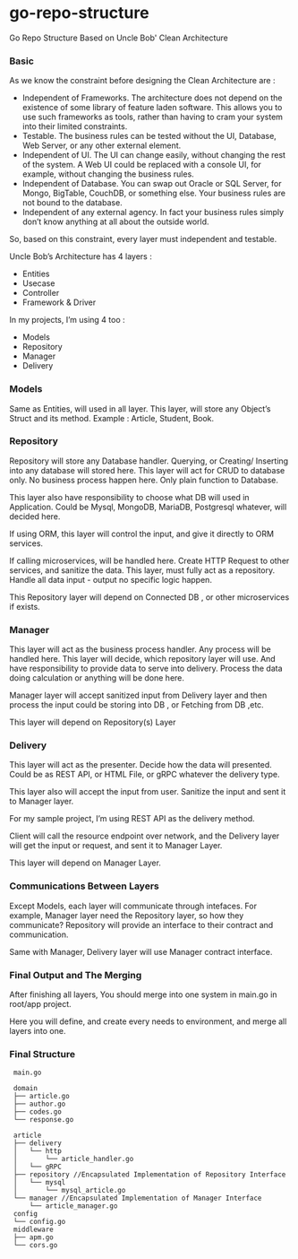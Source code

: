 # go-repo-structure
Go Repo Structure Based on Uncle Bob' Clean Architecture

### Basic
As we know the constraint before designing the Clean Architecture are :
- Independent of Frameworks. The architecture does not depend on the existence of some library of feature laden software. This allows you to use such frameworks as tools, rather than having to cram your system into their limited constraints.
- Testable. The business rules can be tested without the UI, Database, Web Server, or any other external element.
- Independent of UI. The UI can change easily, without changing the rest of the system. A Web UI could be replaced with a console UI, for example, without changing the business rules.
- Independent of Database. You can swap out Oracle or SQL Server, for Mongo, BigTable, CouchDB, or something else. Your business rules are not bound to the database.
- Independent of any external agency. In fact your business rules simply don’t know anything at all about the outside world.

So, based on this constraint, every layer must independent and testable.

Uncle Bob’s Architecture has 4 layers :
- Entities
- Usecase
- Controller
- Framework & Driver

In my projects, I’m using 4 too :
- Models
- Repository
- Manager
- Delivery

### Models
Same as Entities, will used in all layer. This layer, will store any Object’s Struct and its method. Example : Article, Student, Book.

### Repository
Repository will store any Database handler. Querying, or Creating/ Inserting into any database will stored here. This layer will act for CRUD to database only. No business process happen here. Only plain function to Database.

This layer also have responsibility to choose what DB will used in Application. Could be Mysql, MongoDB, MariaDB, Postgresql whatever, will decided here.

If using ORM, this layer will control the input, and give it directly to ORM services.

If calling microservices, will be handled here. Create HTTP Request to other services, and sanitize the data. This layer, must fully act as a repository. Handle all data input - output no specific logic happen.

This Repository layer will depend on Connected DB , or other microservices if exists.

### Manager
This layer will act as the business process handler. Any process will be handled here. This layer will decide, which repository layer will use. And have responsibility to provide data to serve into delivery. Process the data doing calculation or anything will be done here.

Manager layer will accept sanitized input from Delivery layer and then process the input could be storing into DB , or Fetching from DB ,etc.

This layer will depend on Repository(s) Layer

### Delivery
This layer will act as the presenter. Decide how the data will presented. Could be as REST API, or HTML File, or gRPC whatever the delivery type.

This layer also will accept the input from user. Sanitize the input and sent it to Manager layer.

For my sample project, I’m using REST API as the delivery method.

Client will call the resource endpoint over network, and the Delivery layer will get the input or request, and sent it to Manager Layer.

This layer will depend on Manager Layer.

### Communications Between Layers
Except Models, each layer will communicate through intefaces. For example, Manager layer need the Repository layer, so how they communicate? Repository will provide an interface to their contract and communication.

Same with Manager, Delivery layer will use Manager contract interface. 

### Final Output and The Merging

After finishing all layers, You should merge into one system in main.go in root/app project.

Here you will define, and create every needs to environment, and merge all layers into one.

### Final Structure

```
 main.go

 domain
 ├── article.go
 ├── author.go
 ├── codes.go 
 └── response.go
 
 article
 ├── delivery
 │   └── http
 │       └── article_handler.go
 │   └── gRPC
 ├── repository //Encapsulated Implementation of Repository Interface
 │   └── mysql
 │       └── mysql_article.go
 └── manager //Encapsulated Implementation of Manager Interface
     └── article_manager.go
 config
 └── config.go
 middleware
 ├── apm.go
 └── cors.go 
